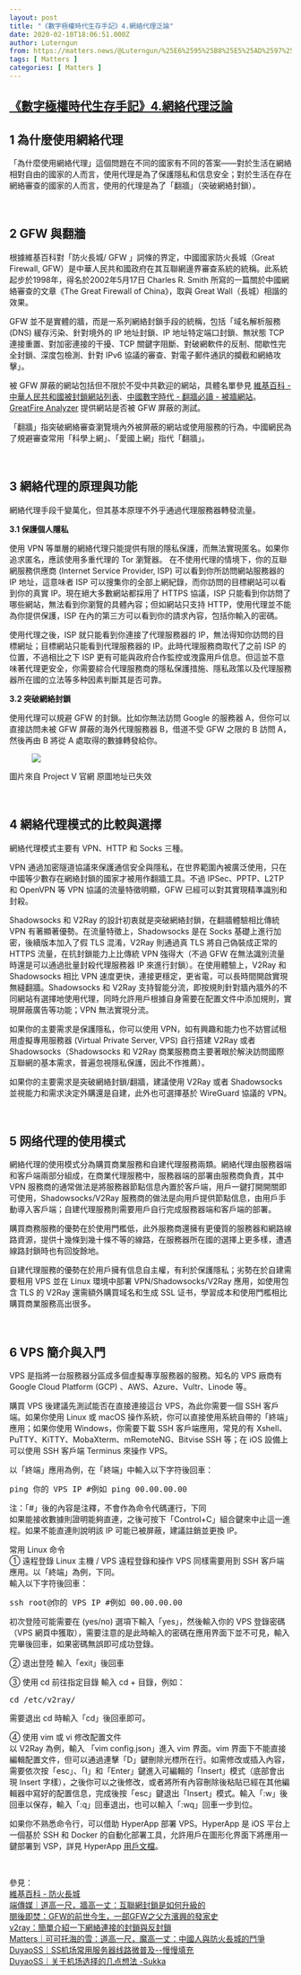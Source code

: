 ```yaml
---
layout: post
title: "《數字極權時代生存手記》4.網絡代理泛論"
date: 2020-02-10T18:06:51.000Z
author: Luterngun
from: https://matters.news/@Luterngun/%25E6%2595%25B8%25E5%25AD%2597%25E6%25A5%25B5%25E6%25AC%258A%25E6%2599%2582%25E4%25BB%25A3%25E7%2594%259F%25E5%25AD%2598%25E6%2589%258B%25E8%25A8%2598-4-%25E7%25B6%25B2%25E7%25B5%25A1%25E4%25BB%25A3%25E7%2590%2586%25E6%25B3%259B%25E8%25AB%2596-bafyreib453cckmfywxcedu3prkffmr2rkx5gigcxajpo6lzmtrlqma4ayq
tags: [ Matters ]
categories: [ Matters ]
---
```

<!--1581358011000-->
[《數字極權時代生存手記》4.網絡代理泛論](https://matters.news/@Luterngun/%25E6%2595%25B8%25E5%25AD%2597%25E6%25A5%25B5%25E6%25AC%258A%25E6%2599%2582%25E4%25BB%25A3%25E7%2594%259F%25E5%25AD%2598%25E6%2589%258B%25E8%25A8%2598-4-%25E7%25B6%25B2%25E7%25B5%25A1%25E4%25BB%25A3%25E7%2590%2586%25E6%25B3%259B%25E8%25AB%2596-bafyreib453cckmfywxcedu3prkffmr2rkx5gigcxajpo6lzmtrlqma4ayq)
------

<div>
<h2><strong>1 為什麼使用網絡代理</strong></h2><p><strong> </strong> 「為什麼使用網絡代理」這個問題在不同的國家有不同的答案——對於生活在網絡相對自由的國家的人而言，使用代理是為了保護隱私和信息安全；對於生活在存在網絡審查的國家的人而言，使用的代理是為了「翻牆」（突破網絡封鎖）。</p><p><br></p><h2><strong>2 GFW 與翻牆</strong></h2><p>根據維基百科對「防火長城/ GFW 」詞條的界定，中國國家防火長城（Great Firewall, GFW）是中華人民共和國政府在其互聯網邊界審查系統的統稱。此系統起步於1998年，得名於2002年5月17日 Charles R. Smith 所寫的一篇關於中國網絡審查的文章《The Great Firewall of China》，取與 Great Wall（長城）相諧的效果。</p><p>GFW 並不是實體的牆，而是一系列網絡封鎖手段的統稱，包括「域名解析服務 (DNS) 緩存污染、針對境外的 IP 地址封鎖、IP 地址特定端口封鎖、無狀態 TCP 連接重置、對加密連接的干擾、TCP 關鍵字阻斷、對破網軟件的反制、間歇性完全封鎖、深度包檢測、針對 IPv6 協議的審查、對電子郵件通訊的攔截和網絡攻擊」。</p><p>被 GFW 屏蔽的網站包括但不限於不受中共歡迎的網站，具體名單參見 <a href="https://zh.wikipedia.org/wiki/%E4%B8%AD%E5%8D%8E%E4%BA%BA%E6%B0%91%E5%85%B1%E5%92%8C%E5%9B%BD%E8%A2%AB%E5%B0%81%E9%94%81%E7%BD%91%E7%AB%99%E5%88%97%E8%A1%A8" target="_blank">維基百科 - 中華人民共和國被封鎖網站列表</a>、<a href="https://hikinggfw.org/blocked_sites" target="_blank">中國數字時代 - 翻牆必讀 - 被牆網站</a>。<a href="https://zh.greatfire.org/analyzer" target="_blank">GreatFire Analyzer</a> 提供網站是否被 GFW 屏蔽的測試。</p><p>「翻牆」指突破網絡審查瀏覽境內外被屏蔽的網站或使用服務的行為，中國網民為了規避審查常用「科學上網」、「愛國上網」指代「翻牆」。</p><p><br></p><h2><strong>3 網絡代理的原理與功能 </strong></h2><p>網絡代理手段千變萬化，但其基本原理不外乎通過代理服務器轉發流量。</p><p><strong>3.1 保護個人隱私</strong></p><p>使用 VPN 等單層的網絡代理只能提供有限的隱私保護，而無法實現匿名。如果你追求匿名，應該使用多重代理的 Tor 瀏覽器。 在不使用代理的情境下，你的互聯網服務供應商 (Internet Service Provider, ISP) 可以看到你所訪問網站服務器的 IP 地址，這意味者 ISP 可以搜集你的全部上網紀錄，而你訪問的目標網站可以看到你的真實 IP。現在絕大多數網站都採用了 HTTPS 協議，ISP 只能看到你訪問了哪些網站，無法看到你瀏覽的具體內容；但如網站只支持 HTTP，使用代理並不能為你提供保護，ISP 在內的第三方可以看到你的請求內容，包括你輸入的密碼。</p><p>使用代理之後，ISP 就只能看到你連接了代理服務器的 IP，無法得知你訪問的目標網址；目標網站只能看到代理服務器的 IP。此時代理服務商取代了之前 ISP 的位置，不過相比之下 ISP 更有可能與政府合作監控或洩露用戶信息。但這並不意味著代理更安全，你需要綜合代理服務商的隱私保護措施、隱私政策以及代理服務器所在國的立法等多种因素判斷其是否可靠。</p><p><strong>3.2 突破網絡封鎖</strong></p><p>使用代理可以規避 GFW 的封鎖。比如你無法訪問 Google 的服務器 A，但你可以直接訪問未被 GFW 屏蔽的海外代理服務器 B，借道不受 GFW 之限的 B 訪問 A，然後再由 B 將從 A 處取得的數據轉發給你。</p><figure class="image">      <picture>        <source type="image/webp" media="(min-width: 768px)" srcset="https://assets.matters.news/processed/1080w/embed/e64e0b5f-8653-4923-8943-5cd57d5b4449.webp" onerror="this.srcset='https://assets.matters.news/embed/e64e0b5f-8653-4923-8943-5cd57d5b4449.png'">        <source media="(min-width: 768px)" srcset="https://assets.matters.news/processed/1080w/embed/e64e0b5f-8653-4923-8943-5cd57d5b4449.png" onerror="this.srcset='https://assets.matters.news/embed/e64e0b5f-8653-4923-8943-5cd57d5b4449.png'">        <source type="image/webp" srcset="https://assets.matters.news/processed/540w/embed/e64e0b5f-8653-4923-8943-5cd57d5b4449.webp">        <img src="https://assets.matters.news/embed/e64e0b5f-8653-4923-8943-5cd57d5b4449.png" srcset="https://assets.matters.news/processed/540w/embed/e64e0b5f-8653-4923-8943-5cd57d5b4449.png" loading="lazy" referrerpolicy="no-referrer">      </picture>    <figcaption><span></span></figcaption></figure><p>圖片來自 Project V 官網 原圖地址已失效</p><p><br></p><h2><strong>4 網絡代理模式的比較與選擇</strong></h2><p>網絡代理模式主要有 VPN、HTTP 和 Socks 三種。</p><p>VPN 通過加密隧道協議來保護通信安全與隱私，在世界範圍內被廣泛使用，只在中國等少數存在網絡封鎖的國家才被用作翻牆工具。不過 IPSec、PPTP、L2TP 和 OpenVPN 等 VPN 協議的流量特徵明顯，GFW 已經可以對其實現精準識別和封殺。</p><p>Shadowsocks 和 V2Ray 的設計初衷就是突破網絡封鎖，在翻牆體驗相比傳統 VPN 有著顯著優勢。在流量特徵上，Shadowsocks 是在 Socks 基礎上進行加密，後續版本加入了假 TLS 混淆，V2Ray 則通過真 TLS 將自己偽裝成正常的 HTTPS 流量，在抗封鎖能力上比傳統 VPN 強得大（不過 GFW 在無法識別流量時還是可以通過批量封殺代理服務器 IP 來進行封鎖）。在使用體驗上，V2Ray 和 Shadowsocks 相比 VPN 速度更快，連接更穩定，更省電，可以長時間開啟實現無縫翻牆。Shadowsocks 和 V2Ray 支持智能分流，即按規則針對牆內牆外的不同網站有選擇地使用代理，同時允許用戶根據自身需要在配置文件中添加規則，實現屏蔽廣告等功能；VPN 無法實現分流。</p><p>如果你的主要需求是保護隱私，你可以使用 VPN，如有興趣和能力也不妨嘗試租用虛擬專用服務器 (Virtual Private Server, VPS) 自行搭建 V2Ray 或者 Shadowsocks（Shadowsocks 和 V2Ray 商業服務商主要著眼於解決訪問國際互聯網的基本需求，普遍忽視隱私保護，因此不作推薦）。</p><p>如果你的主要需求是突破網絡封鎖/翻牆，建議使用 V2Ray 或者 Shadowsocks 並視能力和需求決定外購還是自建，此外也可選擇基於 WireGuard 協議的 VPN。</p><p><br></p><h2><strong>5 网络代理的使用模式 </strong></h2><p>網絡代理的使用模式分為購買商業服務和自建代理服務兩類。網絡代理由服務器端和客戶端兩部分組成，在商業代理服務中，服務器端的部署由服務商負責，其中 VPN 服務商的通常做法是將服務器節點信息內置於客戶端，用戶一鍵打開開關即可使用，Shadowsocks/V2Ray 服務商的做法是向用戶提供節點信息，由用戶手動導入客戶端；自建代理服務則需要用戶自行完成服務器端和客戶端的部署。</p><p>購買商務服務的優勢在於使用門檻低，此外服務商還擁有更優質的服務器和網路線路資源，提供十幾條到幾十條不等的線路，在服務器所在國的選擇上更多樣，遭遇線路封鎖時也有回旋餘地。</p><p>自建代理服務的優勢在於用戶擁有信息自主權，有利於保護隱私；劣勢在於自建需要租用 VPS 並在 Linux 環境中部署 VPN/Shadowsocks/V2Ray 應用，如使用包含 TLS 的 V2Ray 還需額外購買域名和生成 SSL 证书，學習成本和使用門檻相比購買商業服務高出很多。</p><p><br></p><h2><strong>6 VPS 簡介與入門 </strong></h2><p>VPS 是指將一台服務器分區成多個虛擬專享服務器的服務。知名的 VPS 廠商有 Google Cloud Platform (GCP) 、AWS、Azure、Vultr、Linode 等。</p><p>購買 VPS 後建議先測試能否在直接連接這台 VPS，為此你需要一個 SSH 客戶端。如果你使用 Linux 或 macOS 操作系統，你可以直接使用系統自帶的「終端」應用；如果你使用 Windows，你需要下載 SSH 客戶端應用，常見的有 Xshell、PuTTY、KiTTY、MobaXterm、mRemoteNG、Bitvise SSH 等；在 iOS 設備上可以使用 SSH 客戶端 Terminus 來操作 VPS。</p><p>以「終端」應用為例，在「終端」中輸入以下字符後回車： </p><pre class="ql-syntax">ping 你的 VPS IP #例如 ping 00.00.00.00 </pre><p>注：「#」後的內容是注釋，不會作為命令代碼運行，下同<br class="smart">如果能接收數據則證明能夠直連，之後可按下「Control+C」組合鍵來中止這一進程。如果不能直連則說明該 IP 可能已被屏蔽，建議註銷並更換 IP。</p><p>常用 Linux 命令 <br class="smart">① 遠程登錄 Linux 主機 / VPS 遠程登錄和操作 VPS 同樣需要用到 SSH 客戶端應用。以「終端」為例，下同。<br class="smart">輸入以下字符後回車：</p><pre class="ql-syntax">ssh root@你的 VPS IP #例如 00.00.00.00</pre><p>初次登陸可能需要在 (yes/no) 選項下輸入「yes」，然後輸入你的 VPS 登錄密碼（VPS 網頁中獲取），需要注意的是此時輸入的密碼在應用界面下並不可見，輸入完畢後回車，如果密碼無誤即可成功登錄。</p><p>② 退出登陸 輸入「exit」後回車</p><p>③ 使用 cd 前往指定目錄 輸入 cd + 目錄，例如：</p><pre class="ql-syntax">cd /etc/v2ray/</pre><p>需要退出 cd 時輸入「cd」後回車即可。</p><p>④ 使用 vim 或 vi 修改配置文件<br class="smart">以 V2Ray 為例，輸入 「vim config.json」進入 vim 界面。vim 界面下不能直接編輯配置文件，但可以通過連擊「D」鍵刪除光標所在行。如需修改或插入內容，需要依次按「esc」、「I」和「Enter」鍵進入可編輯的「Insert」模式（底部會出現 Insert 字樣），之後你可以之後修改，或者將所有內容刪除後粘貼已經在其他編輯器中寫好的配置信息，完成後按「esc」鍵退出「Insert」模式。輸入「:w」後回車以保存，輸入「:q」回車退出，也可以輸入「:wq」回車一步到位。</p><p>如果你不熟悉命令行，可以借助 HyperApp 部署 VPS。HyperApp 是 iOS 平台上一個基於 SSH 和 Docker 的自動化部署工具，允許用戶在圖形化界面下將應用一鍵部署到 VSP，詳見 HyperApp <a href="https://www.hyperapp.fun/" target="_blank">用戶文檔</a>。</p><p><br></p><p>參見： <a href="https://zh.wikipedia.org/zh-hk/%E9%98%B2%E7%81%AB%E9%95%B7%E5%9F%8E" target="_blank"><br class="smart">維基百科 - 防火長城</a> <a href="https://theinitium.com/article/20150904-mainland-greatfirewall/" target="_blank"><br class="smart">端傳媒｜道高一尺，牆高一丈：互聯網封鎖是如何升級的</a> <a href="https://chinadigitaltimes.net/space/%E9%98%85%E5%90%8E%E5%8D%B3%E7%84%9A%EF%BC%9AGFW%E7%9A%84%E5%89%8D%E4%B8%96%E4%BB%8A%E7%94%9F%EF%BC%8C%E4%B8%80%E9%83%A8GFW%E4%B9%8B%E7%88%B6%E6%96%B9%E6%BB%A8%E5%85%B4%E7%9A%84%E5%8F%91%E5%AE%B6%E5%8F%B2" target="_blank"><br class="smart">閱後即焚：GFW的前世今生，一部GFW之父方濱興的發家史</a> <a href="https://steemit.com/cn/@v2ray/6knmmb" target="_blank"><br class="smart">v2ray：簡單介紹一下網絡連接的封鎖與反封鎖</a> <a href="https://matters.news/@altay/%E9%81%93%E9%AB%98%E4%B8%80%E5%B0%BA-%E9%AD%94%E9%AB%98%E4%B8%80%E4%B8%88-%E4%B8%AD%E5%9B%BD%E4%BA%BA%E4%B8%8E%E9%98%B2%E7%81%AB%E9%95%BF%E5%9F%8E%E7%9A%84%E6%96%97%E4%BA%89-zdpuAvLao1tQebbv27vcUPCEQUsM1XrGrG8VqUaA2AQkeoTUx" target="_blank"><br class="smart">Matters｜可可托海的雪：道高一尺，魔高一丈：中國人與防火長城的鬥爭</a> <a href="https://www.duyaoss.com/archives/57/" target="_blank"><br class="smart">DuyaoSS｜SS机场常用服务器线路微普及--慢慢填充</a> <a href="https://www.duyaoss.com/archives/283/" target="_blank"><br class="smart">DuyaoSS｜关于机场选择的几点想法 -Sukka</a></p>
</div>
